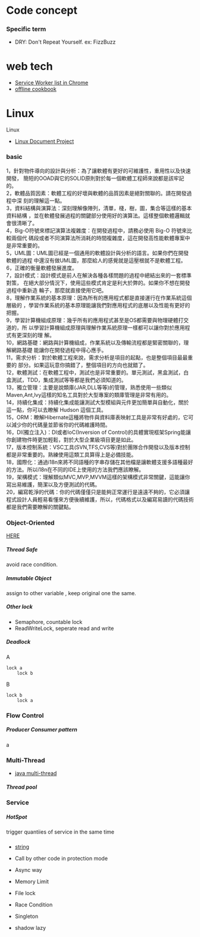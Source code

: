 # Code concept

### Specific term
- DRY: Don't Repeat Yourself. ex: FizzBuzz
# web tech



- [Service Worker list in Chrome](chrome://serviceworker-internals) 
- [offline cookbook](https://jakearchibald.com/2014/offline-cookbook/)

# Linux

Linux
- [Linux Document Project](http://tldp.org/)



### basic 
1，針對物件導向的設計與分析：為了讓軟體有更好的可維護性，重用性以及快速開發， 簡短的OOAD與它的SOLID原則對於每一個軟體工程師來說都是該牢記的。  
2，軟體品質因素：軟體工程的好壞與軟體的品質因素是絕對關聯的。請在開發過程中深 刻的理解這一點。  
3，資料結構與演算法：深刻理解像陣列，清單，棧，樹，圖，集合等這樣的基本資料結構 ，並在軟體發展過程的關鍵部分使用好的演算法。這樣整個軟體邏輯就會很清晰了。  
4，Big-O符號來標記演算法複雜度：在開發過程中，請務必使用 Big-O 符號來比較兩個代 碼段或者不同演算法所消耗的時間複雜度，這在開發高性能軟體專案中是非常重要的。  
5，UML圖：UML圖已經是一個通用的軟體設計與分析的語言。如果你們在開發軟體的過程 中還沒有做UML圖，那麼給人的感覺就是這壓根就不是軟體工程。  
6，正確的衡量軟體發展進度。  
7，設計模式：設計模式是前人在解決各種各樣問題的過程中總結出來的一套標準對策， 在絕大部分情況下，使用這些模式肯定是利大於弊的。如果你不想在開發過程中重新造 輪子，那麼就直接使用它吧。   
8，理解作業系統的基本原理：因為所有的應用程式都是直接運行在作業系統這個層級的 ，學習作業系統的基本原理能讓我們對應用程式的底層以及性能有更好的把握。  
9，學習計算機組成原理：幾乎所有的應用程式甚至是OS都需要與物理硬體打交道的，所 以學習計算機組成原理與理解作業系統原理一樣都可以讓你對於應用程式有更深刻的理 解。  
10，網路基礎：網路與計算機組成，作業系統以及傳輸流程都是緊密關聯的，理解網路基礎 能讓你在開發過程中得心應手。  
11，需求分析：對於軟體工程來說，需求分析是項目的起點，也是整個項目最最重要的 部分。如果這玩意你搞錯了，整個項目的方向也就錯了。  
12，軟體測試：在軟體工程中，測試也是非常重要的。單元測試，黑盒測試，白盒測試，TDD，集成測試等等都是我們必須知道的。  
13，獨立管理：主要是說類庫(JAR,DLL等等)的管理，熟悉使用一些類似Maven,Ant,lvy這樣的知名工具對於大型專案的類庫管理是非常有用的。  
14，持續化集成：持續化集成能讓測試大型模組與元件更加簡單與自動化，關於這一點，你可以去瞭解 Hudson 這個工具。  
15，ORM：瞭解Hibernate這種將物件與資料庫表映射工具是非常有好處的，它可以減少你的代碼量並節省你的代碼維護時間。  
16，DI(獨立注入)：DI或者IoC(Inversion of Control)的具體實現框架Spring能讓你創建物件時更加輕鬆，對於大型企業級項目更是如此。  
17，版本控制系統：VSC工具(SVN,TFS,CVS等)對於團隊合作開發以及版本控制都是非常重要的。熟練使用這類工具算得上是必備技能。  
18，國際化：通過i18n來將不同語種的字串存儲在其他檔是讓軟體支援多語種最好的方法。所以i18n在不同的IDE上使用的方法我們應該瞭解。  
19，架構模式：理解類似MVC,MVP,MVVM這樣的架構模式非常關鍵，這能讓你寫出易維護，簡潔以及方便測試的代碼。  
20，編寫乾淨的代碼：你的代碼僅僅只是能夠正常運行是遠遠不夠的，它必須讓程式設計人員輕易看懂來方便後續維護，所以，代碼格式以及編寫易讀的代碼技術都是我們需要瞭解的關鍵點。  




### Object-Oriented
[HERE](OO.md)

##### Thread Safe
avoid race condition.

##### Immutable Object
assign to other variable , keep original one the same.

##### Other lock
- Semaphore, countable lock
- ReadWriteLock, seperate read and write

##### Deadlock
A
```
lock a
    lock b
```

B
```
lock b 
    lock a
```

### Flow Control

##### Producer Consumer pattern
a


### Multi-Thread
- [java multi-thread](https://popcornylu.gitbooks.io/java_multithread/content/thread.html)

##### Thread pool




### Service

##### HotSpot
trigger quantiies of service in the same time

### 
- [string](string.md)

- Call by other code in protection mode
- Async way
- Memory Limit
- File lock
- Race Condition
- Singleton
- shadow
lazy

